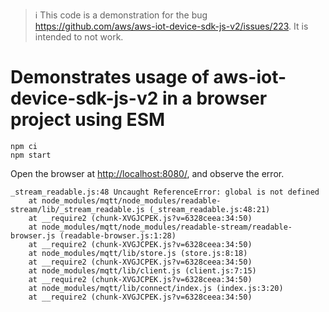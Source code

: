 > :information_source: This code is a demonstration for the bug https://github.com/aws/aws-iot-device-sdk-js-v2/issues/223. It is intended to not work.

# Demonstrates usage of aws-iot-device-sdk-js-v2 in a browser project using ESM

    npm ci
    npm start

Open the browser at <http://localhost:8080/>, and observe the error.

```
_stream_readable.js:48 Uncaught ReferenceError: global is not defined
    at node_modules/mqtt/node_modules/readable-stream/lib/_stream_readable.js (_stream_readable.js:48:21)
    at __require2 (chunk-XVGJCPEK.js?v=6328ceea:34:50)
    at node_modules/mqtt/node_modules/readable-stream/readable-browser.js (readable-browser.js:1:28)
    at __require2 (chunk-XVGJCPEK.js?v=6328ceea:34:50)
    at node_modules/mqtt/lib/store.js (store.js:8:18)
    at __require2 (chunk-XVGJCPEK.js?v=6328ceea:34:50)
    at node_modules/mqtt/lib/client.js (client.js:7:15)
    at __require2 (chunk-XVGJCPEK.js?v=6328ceea:34:50)
    at node_modules/mqtt/lib/connect/index.js (index.js:3:20)
    at __require2 (chunk-XVGJCPEK.js?v=6328ceea:34:50)
```
